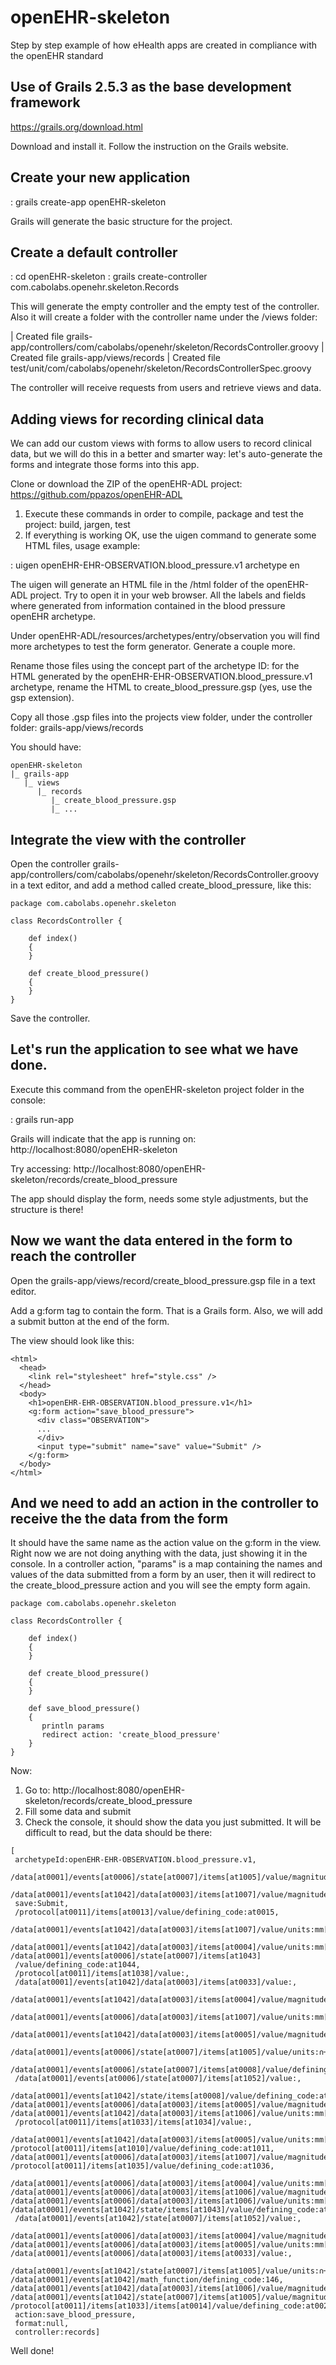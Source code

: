 # openEHR-skeleton
Step by step example of how eHealth apps are created in compliance with the openEHR standard

## Use of Grails 2.5.3 as the base development framework

https://grails.org/download.html

Download and install it. Follow the instruction on the Grails website.


## Create your new application

: grails create-app openEHR-skeleton

Grails will generate the basic structure for the project.


## Create a default controller

: cd openEHR-skeleton
: grails create-controller com.cabolabs.openehr.skeleton.Records

This will generate the empty controller and the empty test of the controller.
Also it will create a folder with the controller name under the /views folder:

| Created file grails-app/controllers/com/cabolabs/openehr/skeleton/RecordsController.groovy
| Created file grails-app/views/records
| Created file test/unit/com/cabolabs/openehr/skeleton/RecordsControllerSpec.groovy

The controller will receive requests from users and retrieve views and data.


## Adding views for recording clinical data

We can add our custom views with forms to allow users to record clinical data, but we will do this in a better and smarter way: let's auto-generate the forms and integrate those forms into this app.

Clone or download the ZIP of the openEHR-ADL project: https://github.com/ppazos/openEHR-ADL

1. Execute these commands in order to compile, package and test the project: build, jargen, test
2. If everything is working OK, use the uigen command to generate some HTML files, usage example:

: uigen openEHR-EHR-OBSERVATION.blood_pressure.v1 archetype en

The uigen will generate an HTML file in the /html folder of the openEHR-ADL project. Try to open it in your web browser. All the labels and fields where generated from information contained in the blood pressure openEHR archetype.

Under openEHR-ADL/resources/archetypes/entry/observation you will find more archetypes to test the form generator. Generate a couple more.

Rename those files using the concept part of the archetype ID: for the HTML generated by the openEHR-EHR-OBSERVATION.blood_pressure.v1 archetype, rename the HTML to create_blood_pressure.gsp (yes, use the gsp extension).

Copy all those .gsp files into the projects view folder, under the controller folder: grails-app/views/records

You should have:

```
openEHR-skeleton
|_ grails-app
   |_ views
      |_ records
         |_ create_blood_pressure.gsp
         |_ ...
```
         
## Integrate the view with the controller

Open the controller grails-app/controllers/com/cabolabs/openehr/skeleton/RecordsController.groovy in a text editor, and add a method called create_blood_pressure, like this:

```
package com.cabolabs.openehr.skeleton

class RecordsController {

    def index()
    {
    }
    
    def create_blood_pressure()
    {
    }
}
```

Save the controller.


## Let's run the application to see what we have done.

Execute this command from the openEHR-skeleton project folder in the console:

: grails run-app


Grails will indicate that the app is running on: http://localhost:8080/openEHR-skeleton

Try accessing: http://localhost:8080/openEHR-skeleton/records/create_blood_pressure

The app should display the form, needs some style adjustments, but the structure is there!


## Now we want the data entered in the form to reach the controller

Open the grails-app/views/record/create_blood_pressure.gsp file in a text editor.

Add a g:form tag to contain the form. That is a Grails form. Also, we will add a submit button at the end of the form.

The view should look like this:

```
<html>
  <head>
    <link rel="stylesheet" href="style.css" />
  </head>
  <body>
    <h1>openEHR-EHR-OBSERVATION.blood_pressure.v1</h1>
    <g:form action="save_blood_pressure">
      <div class="OBSERVATION">
      ...
      </div>
      <input type="submit" name="save" value="Submit" />
    </g:form>
  </body>
</html>
```


## And we need to add an action in the controller to receive the the data from the form

It should have the same name as the action value on the g:form in the view. Right now we are not doing anything with the data, just showing it in the console. In a controller action, "params" is a map containing the names and values of the data submitted from a form by an user, then it will redirect to the create_blood_pressure action and you will see the empty form again.

```
package com.cabolabs.openehr.skeleton

class RecordsController {

    def index()
    {
    }
    
    def create_blood_pressure()
    {
    }
    
    def save_blood_pressure()
    {
       println params
       redirect action: 'create_blood_pressure'
    }
}
```

Now:

1. Go to: http://localhost:8080/openEHR-skeleton/records/create_blood_pressure
2. Fill some data and submit
3. Check the console, it should show the data you just submitted. It will be difficult to read, but the data should be there:

```
[
 archetypeId:openEHR-EHR-OBSERVATION.blood_pressure.v1,
 /data[at0001]/events[at0006]/state[at0007]/items[at1005]/value/magnitude:, 
 /data[at0001]/events[at1042]/data[at0003]/items[at1007]/value/magnitude:,
 save:Submit, 
 /protocol[at0011]/items[at0013]/value/defining_code:at0015,  
 /data[at0001]/events[at1042]/data[at0003]/items[at1007]/value/units:mm[Hg],
 /data[at0001]/events[at1042]/data[at0003]/items[at0004]/value/units:mm[Hg],  /data[at0001]/events[at0006]/state[at0007]/items[at1043]
 /value/defining_code:at1044, 
 /protocol[at0011]/items[at1038]/value:, 
 /data[at0001]/events[at1042]/data[at0003]/items[at0033]/value:, 
 /data[at0001]/events[at1042]/data[at0003]/items[at0004]/value/magnitude:, 
 /data[at0001]/events[at0006]/data[at0003]/items[at1007]/value/units:mm[Hg], 
 /data[at0001]/events[at1042]/data[at0003]/items[at0005]/value/magnitude:,  
 /data[at0001]/events[at0006]/state[at0007]/items[at1005]/value/units:∩┐╜, 
 /data[at0001]/events[at0006]/state[at0007]/items[at0008]/value/defining_code:at1000,  
 /data[at0001]/events[at0006]/state[at0007]/items[at1052]/value:,
 /data[at0001]/events[at1042]/state/items[at0008]/value/defining_code:at1000, /data[at0001]/events[at0006]/data[at0003]/items[at0005]/value/magnitude:90, /data[at0001]/events[at1042]/data[at0003]/items[at1006]/value/units:mm[Hg], 
 /protocol[at0011]/items[at1033]/items[at1034]/value:,
 /data[at0001]/events[at1042]/data[at0003]/items[at0005]/value/units:mm[Hg], /protocol[at0011]/items[at1010]/value/defining_code:at1011, /data[at0001]/events[at0006]/data[at0003]/items[at1007]/value/magnitude:, /protocol[at0011]/items[at1035]/value/defining_code:at1036, 
 /data[at0001]/events[at0006]/data[at0003]/items[at0004]/value/units:mm[Hg], /data[at0001]/events[at0006]/data[at0003]/items[at1006]/value/magnitude:, /data[at0001]/events[at0006]/data[at0003]/items[at1006]/value/units:mm[Hg], /data[at0001]/events[at1042]/state/items[at1043]/value/defining_code:at1044,
 /data[at0001]/events[at1042]/state[at0007]/items[at1052]/value:, 
 /data[at0001]/events[at0006]/data[at0003]/items[at0004]/value/magnitude:120, /data[at0001]/events[at0006]/data[at0003]/items[at0005]/value/units:mm[Hg], /data[at0001]/events[at0006]/data[at0003]/items[at0033]/value:, 
 /data[at0001]/events[at1042]/state[at0007]/items[at1005]/value/units:∩┐╜, /data[at0001]/events[at1042]/math_function/defining_code:146, /data[at0001]/events[at1042]/data[at0003]/items[at1006]/value/magnitude:, /data[at0001]/events[at1042]/state[at0007]/items[at1005]/value/magnitude:, /protocol[at0011]/items[at1033]/items[at0014]/value/defining_code:at0025, 
 action:save_blood_pressure, 
 format:null, 
 controller:records]
```

Well done!




